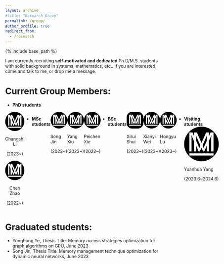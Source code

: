 ```yaml
---
layout: archive
#title: "Research Group"
permalink: /group/
author_profile: true
redirect_from:
  - /research
---
```


{% include base_path %}

I am currently recruiting **self-motivated and dedicated** Ph.D/M.S. students with solid background in systems, mathematics, etc.. If you are interested, come and talk to me, or drop me a message.

Current Group Members:
=====

- **PhD students**

<div style="display: flex; justify-content: space-around;">
  <div style="text-align: center;">
  <div>
    <img src="/images/mstile-144x144.png" alt="图片描述" style="border-radius: 50%;">
    <p>Changshi Li</p>
    <p>(2023~)</p>
  </div>
  <div>
    <img src="/images/mstile-144x144.png" alt="图片描述" style="border-radius: 50%;">
    <p>Chen Zhao</p>
    <p>(2022~)</p>
  </div>
</div>

- **MSc students**

<div style="display: flex; justify-content: space-around;">
  <div>
    <img src="/images/mstile-144x144.png" alt="图片描述" style="border-radius: 50%;">
    <p>Song Jin</p>
    <p>(2023~)</p>
  </div>
  <div>
    <img src="/images/mstile-144x144.png" alt="图片描述" style="border-radius: 50%;">
    <p>Yang Xiu</p>
    <p>(2023~)</p>
  </div>
  <div>
    <img src="/images/mstile-144x144.png" alt="图片描述" style="border-radius: 50%;">
    <p>Peichen Xie</p>
    <p>(2022~)</p>
  </div>
</div>

- **BSc students**

<div style="display: flex; justify-content: space-around;">
  <div>
    <img src="/images/mstile-144x144.png" alt="图片描述" style="border-radius: 33%;">
    <p>Xirui Shui</p>
    <p>(2023~)</p>
  </div>
  <div>
    <img src="/images/mstile-144x144.png" alt="图片描述" style="border-radius: 50%;">
    <p>Xianyi Wei</p>
    <p>(2023~)</p>
  </div>
  <div>
    <img src="/images/mstile-144x144.png" alt="图片描述" style="border-radius: 50%;">
    <p>Hongyu Lu</p>
    <p>(2023~)</p>
  </div>
</div>

- **Visiting students**
  <div style="display: flex; justify-content: space-around;">
  <div>
    <img src="/images/mstile-144x144.png" alt="图片描述" style="border-radius: 50%;">
    <p>Yuanhua Yang</p>
    <p>(2023.6~2024.6)</p>
  </div> 
</div>

<div style='display: none'>
	
- PhD students
 - Changshi Li (2023~)
 - Chen Zhao (2022~)
- MSc students
 - Song Jin (2023~)
 - Yang Xiu (2023~)
 - Peichen Xie (2022~)
- BSc students
 - Xirui Shui (2023~)
 - Xianyi Wei (2023~)
 - Xuan Xiao (2023~)
 - Hongyu Lu (2023~)
- Visiting students
 - Yuanhua Yang (2023.6-2024.6)

</div>

<div style='display: none'>

<div align="center">
	<img src="/images/mstile-144x144.png"/>
    <div align="center">
    	GitHub set up
    </div>
</div>

<div align="center">
	<img src="/images/mstile-144x144.png"/>
    <div align="center">
    	GitHub set up
    </div>
</div>

<div align="center">
	<img src="/images/mstile-144x144.png"/>
    <div align="center">
    	GitHub set up
    </div>
</div>

</p>



  - Song Jin (2023~)
  - Yang Xiu (2023~)
  - Peichen Xie (2022~)

  - Xirui Shui (2023~)
  - Xianyi Wei (2023~)
  - Xuan Xiao (2023~)
  - Hongyu Lu (2023~)

 
<div style="float:left;border:solid 1px 000;margin:2px;"><img src="/images/mstile-144x144.png"  width="144" height="144" ></div>

<div style="float:left;border:solid 1px 000;margin:2px;"><img src="/images/mstile-144x144.png" width="144" height="144" ></div>
<p class="caption">Student 1 </p>
<p class="caption">Student 2 </p>
</p>
	
<div class="polaroid rotate_left">
	<img src="/images/mstile-144x144.png" alt="郁金香" width="284" height="213" />
	<p class="caption">上海鲜花港的郁金香，花名：Ballade Dream。</p>
</div>
<div class="polaroid rotate_right">
	<img src="/images/mstile-144x144.png" alt="世博中国馆" width="284" height="213" />
	<p class="caption">2010年上海世博会，中国馆。</p>
</div>

</div>

Graduated students:
=====
- Yonghong Ye, Thesis Title: Memory access strategies optimization for graph algorithms on GPU, June 2023
- Song Jin, Thesis Title: Memory management technique optimization for dynamic neural networks, June 2023
